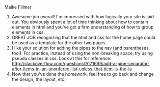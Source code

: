 Maike Fillmer
1. Awesome job overall! I'm impressed with how logically your site is laid out. You obviously spent a lot of time thinking about how to contain elements in html and you've got a firm understanding of how to group elements in css.
2. GREAT JOB recognizing that the html and css for the home page could be used as a template for the other two pages. 
3. I like your solution for adding the pipes to the nav (and parentheses, too!). For practice, instead of using the non-breaking space, try using pseudo classes in css. Look at this for reference: http://stackoverflow.com/questions/9171699/add-a-pipe-separator-after-items-in-an-unordered-list-unless-that-item-is-the-la
4. Now that you've done the homework, feel free to go back and change the design, the layout, etc. 